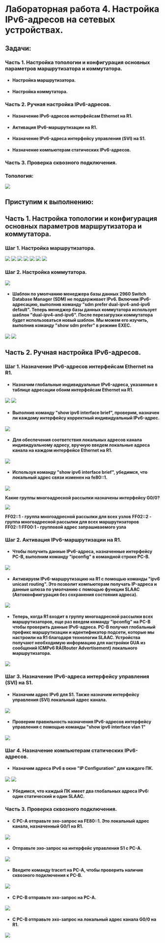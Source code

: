 # Лабораторная работа 4. Настройка IPv6-адресов на сетевых устройствах.
## Задачи:
### Часть 1. Настройка топологии и конфигурация основных параметров маршрутизатора и коммутатора.
- #### Настройка маршрутизатора.
- #### Настройка коммутатора.
### Часть 2. Ручная настройка IPv6-адресов.
- #### Назначение IPv6-адресов интерфейсам Ethernet на R1.
- #### Активация IPv6-маршрутизации на R1.
- #### Назначение IPv6-адреса интерфейсу управления (SVI) на S1.
- #### Назначение компьютерам статических IPv6-адресов.
### Часть 3. Проверка сквозного подключения.

### Топология:
![](https://github.com/OlegLarionov999/Images/blob/main/dtRUW_Y21ZA.jpg)

## Приступим к выполнению:
## Часть 1. Настройка топологии и конфигурация основных параметров маршрутизатора и коммутатора.
### Шаг 1. Настройка маршрутизатора.
![](https://github.com/OlegLarionov999/Images/blob/main/1.png)
![](https://github.com/OlegLarionov999/Images/blob/main/3.png)
![](https://github.com/OlegLarionov999/Images/blob/main/2.png)
![](https://github.com/OlegLarionov999/Images/blob/main/5.png)
![](https://github.com/OlegLarionov999/Images/blob/main/4.png)
![](https://github.com/OlegLarionov999/Images/blob/main/6.png)
![](https://github.com/OlegLarionov999/Images/blob/main/7.png)

### Шаг 2. Настройка коммутатора.
![](https://github.com/OlegLarionov999/Images/blob/main/8.png)

- #### Шаблон по умолчанию менеджера базы данных 2960 Switch Database Manager (SDM) не поддерживает IPv6. Включим IPv6-адресацию, выполнив команду "sdm prefer dual-ipv4-and-ipv6 default". Теперь менеджер базы данных коммутатора использует шаблон "dual-ipv4-and-ipv6". После перезагрузки коммутатора будет использоваться новый шаблон. Мы можем его изучить, выполнив команду "show sdm prefer" в режиме EXEC.
![](https://github.com/OlegLarionov999/Images/blob/main/9.png)
![](https://github.com/OlegLarionov999/Images/blob/main/10.png)

## Часть 2. Ручная настройка IPv6-адресов.
### Шаг 1. Назначение IPv6-адресов интерфейсам Ethernet на R1.
- #### Назначим глобальные индивидуальные IPv6-адреса, указанные в таблице адресации обоим интерфейсам Ethernet на R1.
![](https://github.com/OlegLarionov999/Images/blob/main/11.png)
![](https://github.com/OlegLarionov999/Images/blob/main/12.png)

- #### Выполнив команду "show ipv6 interface brief", проверим, назначен ли каждому интерфейсу корректный индивидуальный IPv6-адрес. 
![](https://github.com/OlegLarionov999/Images/blob/main/13.png)

- #### Для обеспечения соответствия локальных адресов канала индивидуальному адресу, вручную введем локальные адреса канала на каждом интерфейсе Ethernet на R1.
![](https://github.com/OlegLarionov999/Images/blob/main/14.png)

- #### Используя команду "show ipv6 interface brief", убедимся, что локальный адрес связи изменен на fe80::1. 
![](https://github.com/OlegLarionov999/Images/blob/main/15.png)

**Какие группы многоадресной рассылки назначены интерфейсу G0/0?**

![](https://github.com/OlegLarionov999/Images/blob/main/19.png)

**FF02::1 - группа многоадресной рассылки для всех узлов**
**FF02::2 - группа многоадресной рассылки для всех маршрутизаторов**
**FF02::1:FF00:1 - групповой адрес запрашиваемого узла**

### Шаг 2. Активация IPv6-маршрутизации на R1.
- #### Чтобы получить данные IPv6-адреса, назначенные интерфейсу PC-B, выполним команду "ipconfig" в командной строке PC-B.  
![](https://github.com/OlegLarionov999/Images/blob/main/17.png)

- #### Активируем IPv6-маршрутизацию на R1 с помощью команды "ipv6 unicast routing". Это позволит компьютерам получать IP-адреса и данные шлюза по умолчанию с помощью функции SLAAC (Автоконфиигурация без сохранения состояния адреса).
![](https://github.com/OlegLarionov999/Images/blob/main/18.png)

- #### Теперь, когда R1 входит в группу многоадресной рассылки всех маршрутизаторов, еще раз введем команду "ipconfig" на PC-B чтобы проверить данные IPv6-адреса. PC-B получил глобальный префикс маршрутизации и идентификатор подсети, которые мы настроили на R1 благодаря технологии SLAAC. Устройства получают необходимую информацию для настройки GUA из сообщений ICMPv6 RA(Router Advertisement) локального маршрутизатора.
![](https://github.com/OlegLarionov999/Images/blob/main/20.png)

### Шаг 3. Назначение IPv6-адреса интерфейсу управления (SVI) на S1.
- #### Назначим адрес IPv6 для S1. Также назначим интерфейсу управления (SVI) локальный адрес канала.
![](https://github.com/OlegLarionov999/Images/blob/main/21.png)

- #### Проверим правильность назначения IPv6-адресов интерфейсу управления с помощью команды "show ipv6 interface vlan 1"
![](https://github.com/OlegLarionov999/Images/blob/main/22.png)

### Шаг 4. Назначение компьютерам статических IPv6-адресов.
- #### Назначим адреса IPv6 в окне "IP Configuration" для каждого ПК.
![](https://github.com/OlegLarionov999/Images/blob/main/23.png)
![](https://github.com/OlegLarionov999/Images/blob/main/24.png)

- #### Убедимся, что каждый ПК имеет два глобальных адреса IPv6: один статический и один SLAAC.

### Часть 3. Проверка сквозного подключения. 
- #### С PC-A отправьте эхо-запрос на FE80::1. Это локальный адрес канала, назначенный G0/1 на R1.
![](https://github.com/OlegLarionov999/Images/blob/main/25.png)

- #### Отправьте эхо-запрос на интерфейс управления S1 с PC-A.
![](https://github.com/OlegLarionov999/Images/blob/main/26.png)

- #### Введите команду tracert на PC-A, чтобы проверить наличие сквозного подключения к PC-B.
![](https://github.com/OlegLarionov999/Images/blob/main/27.png)

- #### С PC-B отправьте эхо-запрос на PC-A.
![](https://github.com/OlegLarionov999/Images/blob/main/28.png)

- #### С PC-B отправьте эхо-запрос на локальный адрес канала G0/0 на R1.
![](https://github.com/OlegLarionov999/Images/blob/main/29.png)
